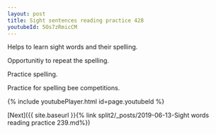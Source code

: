 ```yaml
---
layout: post
title: Sight sentences reading practice 428
youtubeId: 5Os7zRmicCM
---
```

 
 
Helps to learn sight words and their spelling.

Opportunitiy to repeat the spelling. 

Practice spelling. 
 
Practice for spelling bee competitions. 
 
{% include youtubePlayer.html id=page.youtubeId %}
 
 

[Next]({{ site.baseurl }}{% link  split2/_posts/2019-06-13-Sight words reading practice 239.md%})
 
